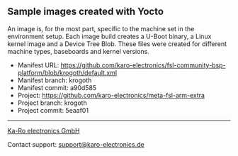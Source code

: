 ## Sample images created with Yocto

An image is, for the most part, specific to the machine set in the environment setup. Each image build creates a U-Boot binary, a Linux kernel image and a Device Tree Blob. These files were created for different machine types, baseboards and kernel versions.

- Manifest URL: https://github.com/karo-electronics/fsl-community-bsp-platform/blob/krogoth/default.xml
- Manifest branch: krogoth
- Manifest commit: a90d585
- Project: https://github.com/karo-electronics/meta-fsl-arm-extra
- Project branch: krogoth
- Project commit: 5eaaf01

---
[Ka-Ro electronics GmbH](http://www.karo-electronics.de)

Contact support: support@karo-electronics.de
